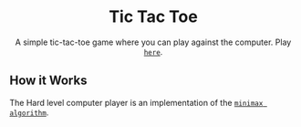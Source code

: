 <div align="center">
	<h1>Tic Tac Toe</h1>

A simple tic-tac-toe game where you can play against the computer. Play [`here`].

[`here`]: https://shyamjayakannan.github.io
</div>

## How it Works

The Hard level computer player is an implementation of the [`minimax algorithm`].

[`minimax algorithm`]: https://www.geeksforgeeks.org/minimax-algorithm-in-game-theory-set-1-introduction
